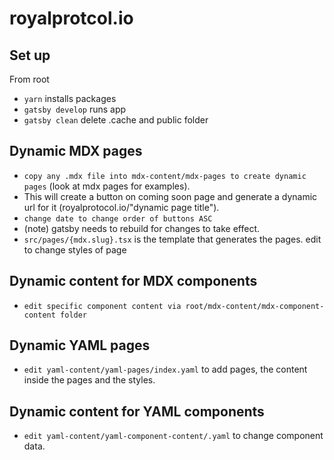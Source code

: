 # royalprotcol.io

## Set up

From root

-   `yarn` installs packages
-   `gatsby develop` runs app
-   `gatsby clean` delete .cache and public folder

## Dynamic MDX pages

-   `copy any .mdx file into mdx-content/mdx-pages to create dynamic pages` (look at mdx pages for examples).
-   This will create a button on coming soon page and generate a dynamic url for it (royalprotocol.io/"dynamic page title").
-   `change date to change order of buttons ASC`
-   (note) gatsby needs to rebuild for changes to take effect.
-   `src/pages/{mdx.slug}.tsx` is the template that generates the pages. edit to change styles of page

## Dynamic content for MDX components

-   `edit specific component content via root/mdx-content/mdx-component-content folder`

## Dynamic YAML pages

-   `edit yaml-content/yaml-pages/index.yaml` to add pages, the content inside the pages and the styles.

## Dynamic content for YAML components

-   `edit yaml-content/yaml-component-content/.yaml` to change component data.
